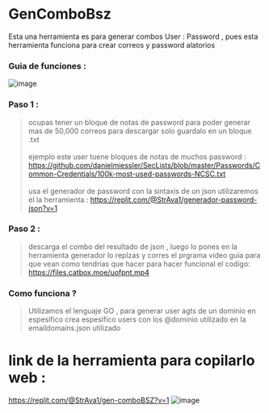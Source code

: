 # GenComboBsz
Esta una herramienta es para generar combos User : Password , pues esta herramienta funciona para crear correos y password alatorios 
### Guia de funciones :
![image](https://github.com/AvastrOficial/GenComboBsz/assets/91764815/e68c3570-df19-4cc0-9ce3-f94ffde90246)
### Paso 1 :
> ocupas tener un bloque de notas de password para poder generar mas de 50,000 correos para descargar solo guardalo en un bloque .txt
<br></br>
> ejemplo este user tuene bloques de notas de muchos password : https://github.com/danielmiessler/SecLists/blob/master/Passwords/Common-Credentials/100k-most-used-passwords-NCSC.txt
<br></br>
> usa el generador de password con la sintaxis de un json utilizaremos el la herramienta : https://replit.com/@StrAva1/generador-password-json?v=1
### Paso 2 :
> descarga el combo del resultado de json , luego lo pones en la herramienta generador lo replzas y corres el prgrama
> video guia para que vean como tendrias que hacer para hacer funcional el codigo: https://files.catbox.moe/uofpnt.mp4 
### Como funciona ?
> Utilizamos el lenguaje GO , para generar user agts de un dominio en espesifico 
> crea espesifico users con los @dominio utilizado en la emaildomains.json utilizado 
# link de la herramienta para copilarlo web :
https://replit.com/@StrAva1/gen-comboBSZ?v=1
![image](https://github.com/AvastrOficial/GenComboBsz/assets/91764815/7a9e4222-4484-4869-87cd-a8f9f2872d31)

